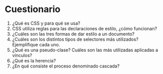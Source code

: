 # Cuestionario

1. ¿Qué es CSS y para qué se usa?
2. CSS utiliza reglas para las declaraciones de estilo, ¿cómo funcionan? 
3. ¿Cuáles son las tres formas de dar estilo a un documento? 
4. ¿Cuáles son los distintos tipos de selectores más utilizados? Ejemplifique cada uno. 
5. ¿Qué es una pseudo-clase? Cuáles son las más utilizadas aplicadas a vínculos? 
6. ¿Qué es la herencia? 
7. ¿En qué consiste el proceso denominado cascada?